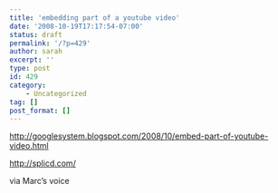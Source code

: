 ```yaml
---
title: 'embedding part of a youtube video'
date: '2008-10-19T17:17:54-07:00'
status: draft
permalink: '/?p=429'
author: sarah
excerpt: ''
type: post
id: 429
category:
    - Uncategorized
tag: []
post_format: []
---
```

http://googlesystem.blogspot.com/2008/10/embed-part-of-youtube-video.html

http://splicd.com/

via Marc’s voice
